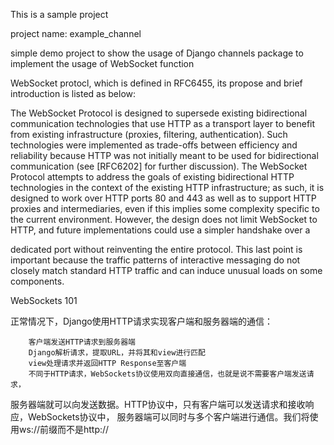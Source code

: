 This is a sample project

project name: example_channel

simple demo project to show the usage of Django channels package
to implement the usage of WebSocket function

WebSocket protocl, which is defined in RFC6455, its propose and brief
introduction is listed as below:

The WebSocket Protocol is designed to supersede existing
   bidirectional communication technologies that use HTTP as a transport
   layer to benefit from existing infrastructure (proxies, filtering,
   authentication).  Such technologies were implemented as trade-offs
   between efficiency and reliability because HTTP was not initially
   meant to be used for bidirectional communication (see [RFC6202] for
   further discussion).  The WebSocket Protocol attempts to address the
   goals of existing bidirectional HTTP technologies in the context of
   the existing HTTP infrastructure; as such, it is designed to work
   over HTTP ports 80 and 443 as well as to support HTTP proxies and
   intermediaries, even if this implies some complexity specific to the
   current environment.  However, the design does not limit WebSocket to
   HTTP, and future implementations could use a simpler handshake over a

   dedicated port without reinventing the entire protocol.  This last
   point is important because the traffic patterns of interactive
   messaging do not closely match standard HTTP traffic and can induce
   unusual loads on some components.

WebSockets 101

正常情况下，Django使用HTTP请求实现客户端和服务器端的通信：

        客户端发送HTTP请求到服务器端
        Django解析请求，提取URL，并将其和view进行匹配
        view处理请求并返回HTTP Response至客户端
        不同于HTTP请求，WebSockets协议使用双向直接通信，也就是说不需要客户端发送请求，
服务器端就可以向发送数据。HTTP协议中，只有客户端可以发送请求和接收响应，WebSockets协议中，
服务器端可以同时与多个客户端进行通信。我们将使用ws://前缀而不是http://

